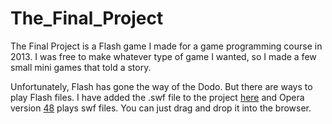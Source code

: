 # The_Final_Project
The Final Project is a Flash game I made for a game programming course in 2013. I was free to make whatever type of game I wanted, so I made a few small mini games that told a story.

Unfortunately, Flash has gone the way of the Dodo. But there are ways to play Flash files. I have added the .swf file to the project [here](https://github.com/davidklatch/The_Final_Project/tree/master/swf) and Opera version [48](https://ftp.opera.com/pub/opera/desktop/48.0.2685.52/) plays swf files. You can just drag and drop it into the browser.
